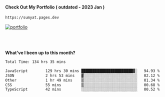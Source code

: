 #### Check Out My Portfolio ( outdated - 2023 Jan ) 
````bash
https://sumyat.pages.dev
````

<a href='https://sumyat.pages.dev/'>
    <img src='https://github.com/sumyat-aung/sumyat-aung/assets/108873224/c9b4f2be-c585-4dd3-84e1-692c3854a6d8' alt='portfolio' align='center' />
</a>


<br />
<br />


<br />
<br />

**What've I been up to this month?**

<!--START_SECTION:waka-->

```txt
Total Time: 134 hrs 35 mins

JavaScript        129 hrs 30 mins ███████████████████████▓░   94.93 %
JSON              2 hrs 53 mins   ▓░░░░░░░░░░░░░░░░░░░░░░░░   02.12 %
Other             1 hr 49 mins    ▒░░░░░░░░░░░░░░░░░░░░░░░░   01.34 %
CSS               55 mins         ▒░░░░░░░░░░░░░░░░░░░░░░░░   00.68 %
TypeScript        42 mins         ░░░░░░░░░░░░░░░░░░░░░░░░░   00.52 %
```

<!--END_SECTION:waka-->




